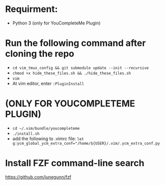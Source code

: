 # Requirment:
- Python 3 (only for YouCompleteMe Plugin)

# Run the following command after cloning the repo
- `cd vim_tmux_config && git submodule update --init --recursive`
- `chmod +x hide_these_files.sh && ./hide_these_files.sh`
- `vim`
- At vim editor, enter `:PluginInstall`

# (ONLY FOR YOUCOMPLETEME PLUGIN)
- `cd ~/.vim/bundle/youcompleteme`
- `./install.sh`
- add the following to .vimrc file: `let g:ycm_global_ycm_extra_conf="/home/${USER}/.vim/.ycm_extra_conf.py`

# Install FZF command-line search
https://github.com/junegunn/fzf
